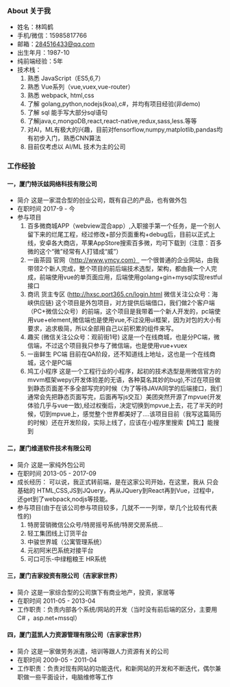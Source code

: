### About 关于我
* 姓名：林鸣鹤
* 手机/微信：15985817766
* 邮箱：284516433@qq.com
* 出生年月：1987-10
* 纯前端经验：5年
* 技术栈：
    1. 熟悉 JavaScript（ES5,6,7）
    2. 熟悉 Vue系列（vue,vuex,vue-router）
    3. 熟悉 webpack, html,css
    4. 了解 golang,python,nodejs(koa),c#，并均有项目经验(非demo)
    5. 了解 sql 能手写大部分sql语句
    6. 了解java,c,mongoDB,react,react-native,redux,sass,less.等等
    7. 对AI，ML有极大的兴趣，目前对fensorflow,numpy,matplotlib,pandas均有初步入门，熟悉CNN算法
    8. 目前仅考虑以 AI/ML 技术为主的公司
### 工作经验
#### 一，厦门特沃兹网络科技有限公司
* 简介 这是一家混合型的创业公司，既有自己的产品，也有做外包
* 在职时间 2017-9 - 今
* 参与项目
    1. 百多微商城APP（webview混合app）,入职接手第一个任务，是一个别人留下来的烂尾工程，经过修改+部分页面重构+debug后，目前以正式上线，安卓各大商店，苹果AppStore搜索百多微，均可下载到（注意：百多微的这个“微”经常有人打错成“威”）
    2. 一亩茶园 官网（http://www.ymcy.com） 一个很普通的企业网站，由我带领2个新人完成，整个项目的前后端技术选型，架构，都由我一个人完成，前端使用vue的单页面应用，后端使用golang+gin+mysql实现restful接口
    3. 商讯 货主专区 (http://hxsc.port365.cn/login.html 微信关注公众号：海峡供应链) 这个项目是外包项目，对方提供后端借口，我们做2个客户端（PC+微信公众号）的前端，这个项目是我带着一个新人开发的，pc端使用vue+element,微信端也是使用vue,不过没用ui框架，因为对包的大小有要求，追求极简，所以全部用自己以前积累的组件来写。
    4. 趣买 (微信关注公众号：观前街1号) 这是一个在线商城，也是分PC端，微信端，不过这个项目我只参与了微信端，也是使用vue+vuex
    5. 一亩鲜生 PC端 目前在QA阶段，还不知道线上地址，这也是一个在线商城，这个是PC端
    6. 鸠工小程序 这是一个工程行业的小程序，起初的技术选型是用微信官方的mvvm框架wepy(开发体验差的无语，各种莫名其妙的bug),不过在项目做到静态页面差不多全部写完的时候（为了等待JAVA同学的后端接口，我们通常会先把静态页面写完，后面再写js交互）美团突然开源了mpvue(开发体验几乎与vue一致),经过权衡后，决定切换到mpvue上去，花了半天的时候，切到mpvue上，感觉整个世界都美好了....该项目目前（我写这篇简历的时候）还在开发阶段，实际上线了，应该在小程序里搜索【鸠工】能搜到
#### 二，厦门维道软件技术有限公司
* 简介 这是一家纯外包公司
* 在职时间 2013-05 - 2017-09
* 成长经历：
    可以说，我正式转前端，是在这家公司开始，在这里，我从 只会基础的 HTML,CSS,JS到JQuery，再从JQuery到React再到Vue，过程中，还get到了webpack,nodjs等技能。
* 参与项目(由于在该公司参与项目较多，几就不一一列举，举几个比较有代表性的)
    1. 特房营销微信公众号/特房摇号系统/特房交房系统...
    2. 轻工集团线上订货平台
    3. 中骏世界城（公寓管理系统）
    4. 元初阿米巴系统对接平台
    5. 可口可乐-中绿粗粮王 HR系统
#### 三，厦门吉家投资有限公司（吉家家世界）
* 简介 这是一家综合型的公司旗下有商业地产，投资，家居等
* 在职时间 2011-05 - 2013-04
* 工作职责：负责内部各个系统/网站的开发（当时没有前后端的区分，主要用C# ，asp.net+mssql）
#### 四，厦门蓝凯人力资源管理有限公司（吉家家世界）
* 简介 这是一家做劳务派遣，培训等跟人力资源有关的公司
* 在职时间 2009-05 - 2011-04
* 工作职责：负责对现有网站的功能迭代，和新网站的开发和不断迭代，偶尔兼职做一些平面设计，电脑维修等工作
